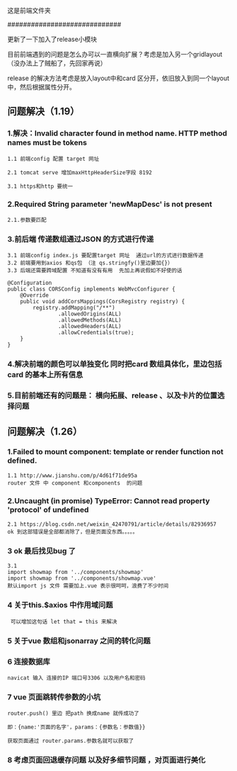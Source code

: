 这是前端文件夹

#############################


更新了一下加入了release小模块


目前前端遇到的问题是怎么办可以一直横向扩展？考虑是加入另一个gridlayout（没办法上了贼船了，先回家再说）


release 的解决方法考虑是放入layout中和card 区分开，依旧放入到同一个layout中，然后根据属性分开。





## 问题解决（1.19）

### 1.解决：Invalid character found in method name. HTTP method names must be tokens
 
	1.1 前端config 配置 target 网址 

	2.1 tomcat serve 增加maxHttpHeaderSize字段 8192

	3.1 https和http 要统一
 
### 2.Required String parameter 'newMapDesc' is not present
 
  	2.1.参数要匹配


### 3.前后端 传递数组通过JSON 的方式进行传递

	3.1 前端config index.js 要配置target 网址  通过url的方式进行数据传递
  	3.2 前端要用到axios 和qs包 （注 qs.stringfy()里边要加{}）
    3.3 后端还需要跨域配置 不知道有没有有用  先加上再说假如不好使的话
	
	@Configuration
	public class CORSConfig implements WebMvcConfigurer {
	    @Override
	    public void addCorsMappings(CorsRegistry registry) {
	        registry.addMapping("/**")
	                .allowedOrigins(ALL)
	                .allowedMethods(ALL)
	                .allowedHeaders(ALL)
	                .allowCredentials(true);
	    }
	}
### 4.解决前端的颜色可以单独变化 同时把card 数组具体化，里边包括card 的基本上所有信息

### 5.目前前端还有的问题是： 横向拓展、release 、以及卡片的位置选择问题

## 问题解决（1.26）

### 1.Failed to mount component: template or render function not defined.
	1.1 http://www.jianshu.com/p/4d61f71de95a
    router 文件 中 component 和components  的问题
	
### 2.Uncaught (in promise) TypeError: Cannot read property 'protocol' of undefined
	2.1 https://blog.csdn.net/weixin_42470791/article/details/82936957
    ok 到这部错误是全部都消除了，但是页面没东西。。。。。
### 3 ok 最后找见bug 了 
    3.1
 	import showmap from '../components/showmap'  
    import showmap from '../components/showmap.vue'
    默认import js 文件 需要加上.vue 表示很呵呵，浪费了不少时间 
### 4 关于this.$axios 中作用域问题
   	 可以增加这句话 let that = this 来解决
### 5 关于vue 数组和jsonarray 之间的转化问题

### 6 连接数据库
    navicat 输入 连接的IP 端口号3306 以及用户名和密码 
### 7 vue 页面跳转传参数的小坑
    router.push() 里边 把path 换成name 就传成功了 
	
	即：{name:'页面的名字'，params：{参数名：参数值}}
    
	获取页面通过 router.params.参数名就可以获取了 
### 8 考虑页面回退缓存问题 以及好多细节问题 ，对页面进行美化
	 
      

